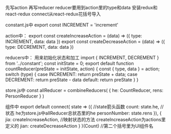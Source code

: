 先写action 再写reducer reducer要用到action里的type和data 
安装redux和react-redux
connect从react-redux花括号导入

constant.js中
export const INCREMENT = 'increment'

action中：
export const createIncreaseAction = (data) => ({ type: INCREMENT, data: data })
export const createDecreaseAction = (data) => ({ type: DECREMENT, data: data })

reducers中：     用来初始化状态和加工
import { INCREMENT, DECREMENT } from '../constant';
const initState = 0;
export default function countReducer(preState = initState, action) {
  const { type, data } = action;
  switch (type) {
    case INCREMENT:
      return preState + data;
    case DECREMENT:
      return preState - data
    default:
      return preState
  }
}

store.js中
const allReducer = combineReducers(
  {
    he: CountReducer,
    rens: PersonReducer
  }
)

组件中
export default connect(
  state => ({       //state箭头函数
    count: state.he,  //状态  he为store.js中allReducer总状态里的he
    personNumber: state.rens
  }),
  {
    jia: createIncreaseAction,  //映射状态的方法 createIncreaseAction为actions里定义的
    jian: createDecreaseAction
  }
)(Count)    //第二个括号里为UI组件名